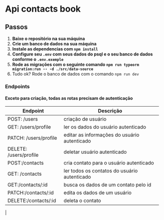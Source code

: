 <h1>Api contacts book</h1>

<h2>Passos</h2>

1. **Baixe o repositório na sua máquina**
2. **Crie um banco de dados na sua máquina**
3. **Instale as dependencias com ```npm install```**
4. **Configure seu ``.env`` com seus dados do psql e o seu banco de dados conforme o ``.env.exemple``**
5. **Rode as migrações com o seguinte comando ``npm run typeorm migration:run -- -d ./src/data-source``**
6. Tudo ok? Rode o banco de dados com o comando ``npm run dev``


<h3>Endpoints</h3>
<h4>Exceto para criação, todas as rotas precisam de autenticação</h4>

| Endpoint    | Descrição |
| ------------- | ------------- |
| POST: /users| criação de usuário|
|GET: /users/profile| ler os dados do usuário autenticado|
|PATCH: /users/profile| editar as informações do usuário autenticado|
DELETE: /users/profile| deletar usuário autenticado|
|POST:/contacts| cria contato para o usuário autenticado|
|GET: /contacts | ler todos os contatos do usuário autenticado|
|GET:/contacts/:id| busca os dados de um contato pelo id|
|PATCH:/contacts/:id| edita os dados de um usuário|
|DELETE:/contacts/:id|deleta o contato|
|

